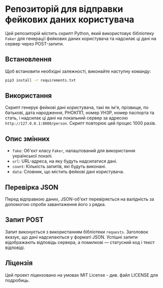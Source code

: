# Репозиторій для відправки фейкових даних користувача

Цей репозиторій містить скрипт Python, який використовує бібліотеку `Faker` для генерації фейкових даних користувача та надсилає ці дані на сервер через POST-запити.

## Встановлення

Щоб встановити необхідні залежності, виконайте наступну команду:

```bash
pip3 install -r requirements.txt
```

## Використання

Скрипт генерує фейкові дані користувача, такі як ім'я, прізвище, по батькові, дата народження, РНОКПП, номер УНЗР, номер паспорта та стать, і надсилає ці дані на локальний сервер за адресою `http://127.0.0.1:8000/person`. Скрипт повторює цей процес 1000 разів.



## Опис змінних

- `fake`: Об'єкт класу `Faker`, налаштований для використання української локалі.
- `url`: URL-адреса, на яку будуть надсилатися дані.
- `count`: Кількість запитів, які будуть виконані.
- `data`: Словник, що містить фейкові дані користувача.

## Перевірка JSON

Перед відправкою даних, JSON-об'єкт перевіряється на валідність за допомогою спроби завантаження його з рядка.

## Запит POST

Запит виконується з використанням бібліотеки `requests`. Заголовок вказує, що дані надсилаються у форматі JSON. Успішні запити відображають відповідь сервера, а помилкові — статусний код і текст відповіді.

## Ліцензія

Цей проект ліцензовано на умовах MIT License - див. файл LICENSE для подробиць.